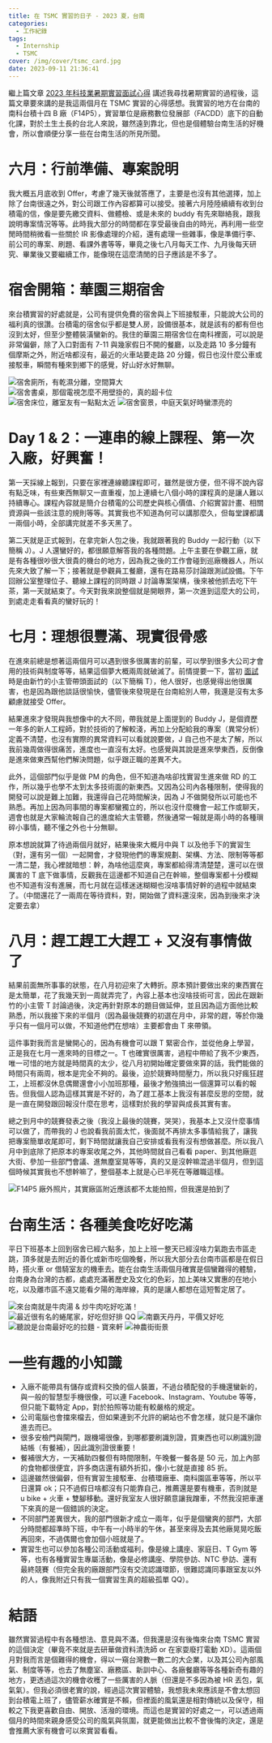 ```yaml
---
title: 在 TSMC 實習的日子 - 2023 夏，台南
categories:
  - 工作紀錄
tags:
  - Internship
  - TSMC
cover: /img/cover/tsmc_card.jpg
date: 2023-09-11 21:36:41
---
```



繼上篇文章 [2023 年科技業暑期實習面試心得](https://jackchen890311.github.io/2023/05/24/summer-intern-2023/) 講述我尋找暑期實習的過程後，這篇文章要來講的是我這兩個月在 TSMC 實習的心得感想。我實習的地方在台南的南科台積十四 B 廠（F14P5），實習單位是廠務數位發展部（FACDD）底下的自動化課，對於土生土長的台北人來說，雖然遠到靠北，但也是個體驗台南生活的好機會，所以會順便分享一些在台南生活的所見所聞。

# 六月：行前準備、專案說明
我大概五月底收到 Offer，考慮了幾天後就答應了，主要是也沒有其他選擇，加上除了台南很遠之外，對公司跟工作內容都算可以接受。接著六月陸陸續續有收到台積電的信，像是要先繳交資料、做體檢、或是未來的 buddy 有先來聯絡我，跟我說明專案情況等等。此時我大部分的時間都在享受最後自由的時光，再利用一些空閒時間稍微看一些關於 IR 影像處理的介紹，還有處理一些雜事，像是準備行李、前公司的專案、刷題、看課外書等等，畢竟之後七八月每天工作、九月後每天研究、畢業後又要繼續工作，能像現在這麼清閒的日子應該是不多了。

# 宿舍開箱：華園三期宿舍
來台積實習的好處就是，公司有提供免費的宿舍與上下班接駁車，只能說大公司的福利真的很讚。台積電的宿舍似乎都是雙人房，設備很基本，就是該有的都有但也沒到太好，但至少整體裝潢蠻新的。我住的華園三期宿舍位在南科裡面，可以說是非常偏僻，除了入口對面有 7-11 與幾家假日不開的餐廳，以及走路 10 多分鐘有個摩斯之外，附近啥都沒有，最近的火車站要走路 20 分鐘，假日也沒什麼公車或接駁車，瞬間有種來到鄉下的感覺，好山好水好無聊。

![宿舍廁所，有乾濕分離，空間算大](img/post/2023_09/dorm_toilet.jpg)
![宿舍書桌，那個電視怎麼不用壁掛的，真的超卡位](img/post/2023_09/dorm_desk.jpg)
![宿舍床位，離室友有一點點太近](img/post/2023_09/dorm_bed.jpg)
![宿舍窗景，中庭天氣好時蠻漂亮的](img/post/2023_09/dorm_window.jpg)

# Day 1 & 2：一連串的線上課程、第一次入廠，好興奮！
第一天採線上報到，只要在家裡連線聽課程即可，雖然是很方便，但不得不說內容有點乏味，有些東西無聊又一直重複，加上連續七八個小時的課程真的是讓人難以持續專心。課程內容就是簡介台積電的公司歷史與核心價值、介紹實習計畫、相關資源與一些該注意的規則等等。其實我也不知道為何可以講那麼久，但每堂課都講一兩個小時，全部講完就差不多天黑了。

第二天就是正式報到，在拿完新人包之後，我就跟著我的 Buddy 一起行動（以下簡稱 J）。J 人還蠻好的，都很願意解答我的各種問題。上午主要在參觀工廠，就是有各種很吵很大很貴的機台的地方，因為我之後的工作會碰到巡廠機器人，所以先來大致了解一下；接著就是參觀員工餐廳，還有在路易莎討論跟測試設備。下午回辦公室整理位子、聽線上課程的同時跟 J 討論專案架構，後來被他抓去吃下午茶，第一天就結束了。今天對我來說整個就是開眼界，第一次進到這麼大的公司，到處走走看看真的蠻好玩的！

# 七月：理想很豐滿、現實很骨感
在進來前總是想著這兩個月可以遇到很多很厲害的前輩，可以學到很多大公司才會用的技術與制度等等，結果這個夢大概兩周就破滅了。前情提要一下，當初 [面試](https://jackchen890311.github.io/2023/05/24/summer-intern-2023/#FACDD-AI-x2F-ML-Engineer-Intern) 時是由新竹的小主管帶頭面試的（以下簡稱 T），他人很好，也感覺得出他很厲害，也是因為跟他談話很愉快，儘管後來發現是在台南給別人帶，我還是沒有太多顧慮就接受 Offer。

結果進來才發現與我想像中的大不同，帶我就是上面提到的 Buddy J，是個資歷一年多的新人工程師，對於技術的了解較淺，再加上分配給我的專案（異常分析）定義不清楚，也沒有實際的異常資料可以看就說要做，J 自己也不是太了解，所以我前幾周做得很痛苦，進度也一直沒有太好。也感覺與其說是進來學東西，反倒像是進來做東西幫他們解決問題，似乎跟正職的差異不大。

此外，這個部門似乎是做 PM 的角色，但不知道為啥卻找實習生進來做 RD 的工作，所以幾乎也學不太到太多技術面的新東西。又因為公司內各種限制，使得我的開發可以說是難上加難，我還得自己花時間解決，因為 J 不做開發所以可能也不熟悉。再加上因為同事間的專案都蠻獨立的，所以也沒什麼機會一起工作或聊天，週會也就是大家輪流報自己的進度給大主管聽，然後通常一報就是兩小時的各種瑣碎小事情，聽不懂之外也十分無聊。

原本想說就算了待過兩個月就好，結果後來大概月中與 T 以及他手下的實習生（對，還有另一個）一起開會，才發現他們的專案規劃、架構、方法、限制等等都一清二楚，我心裡就暗想：幹，為啥他這麼爽，專案都給得清清楚楚，還可以在很厲害的 T 底下做事情，反觀我在這邊都不知道自己在幹嘛，整個專案都十分模糊也不知道有沒有進展，而七月就在這樣迷迷糊糊也沒啥事情好幹的過程中就結束了。（中間還花了一兩周在等待資料，對，開始做了資料還沒來，因為到後來才決定要去拿）

# 八月：趕工趕工大趕工 + 又沒有事情做了
結果前面無所事事的狀態，在八月初迎來了大轉折。原本預計要做出來的東西實在是太簡單，花了我幾天到一周就弄完了，內容上基本也沒啥技術可言，因此在跟新竹的小主管 T 討論過後，決定再針對原本的題目做延伸，並且因為這方面他比較熟悉，所以我接下來的半個月（因為最後競賽的初選在月中，非常的趕，等於你幾乎只有一個月可以做，不知道他們在想啥）主要都會由 T 來帶領。

這件事對我而言是蠻開心的，因為有機會可以跟 T 緊密合作，並從他身上學習，正是我在七月一進來時的目標之一。T 也確實很厲害，過程中帶給了我不少東西，唯一可惜的地方就是時間真的太少，從八月初開始確定要做來算的話，我們能做的時間只有兩周，根本是完全不夠的。最後，迫於競賽時間壓力，所以我只好瘋狂趕工，上班都沒休息偶爾還會小小加班那種，最後才勉強搞出一個還算可以看的報告。但我個人認為這樣其實是不好的，為了趕工基本上我沒有甚麼反思的空間，就是一直在開發跟回報沒什麼在思考，這樣對於我的學習與成長其實有害。

總之到月中的競賽發表之後（我沒上最後的競賽，哭哭），我基本上又沒什麼事情可以做了，而帶我的 J 也說看我前面太忙，後面就不再排太多事情給我了，讓我把專案簡單收尾即可，剩下時間就讓我自己安排或看我有沒有想做甚麼。所以我八月中到底除了把原本的專案收尾之外，其他時間就自己看看 paper、到其他廠逛大街、參加一些部門會議、進無塵室晃等等，真的又是沒幹嘛混過半個月，但到這個時候其實我也不想幹嘛了，整個基本上就是心已半死在等離職這樣。

![F14P5 廠外照片，其實廠區附近應該都不太能拍照，但我還是拍到了](img/post/2023_09/F14P5.jpg)

# 台南生活：各種美食吃好吃滿
平日下班基本上回到宿舍已經六點多，加上上班一整天已經沒啥力氣跑去市區走跳，頂多就是去附近的善化或新市吃個晚餐，所以我大部分去台南市區都是在假日時，搭火車 or 借騎室友的機車去。能在台南生活兩個月確實是個蠻難得的體驗，台南身為台灣的古都，處處充滿著歷史及文化的色彩，加上美味又實惠的在地小吃，以及離市區不遠又能看夕陽的海岸線，真的是讓人都想在這短暫定居了。

![來台南就是牛肉湯 & 炒牛肉吃好吃滿！](img/post/2023_09/beef.jpg)
![最近很有名的蜷尾家，好吃但好排 QQ](img/post/2023_09/ice.jpg)
![南霸天丹丹，平價又好吃](img/post/2023_09/dan.jpg)
![聽說是台南最好吃的拉麵 - 寶來軒](img/post/2023_09/ramen_tainan.jpg)
![神農街街景](img/post/2023_09/street.jpg)


# 一些有趣的小知識
- 入廠不能帶具有儲存或資料交換的個人裝置，不過台積配發的手機還蠻新的，與一般的智慧型手機很像，可以連 Facebook、Instagram、Youtube 等等，但只能下載特定 App，對於拍照等功能有較嚴格的規定。
- 公司電腦也會擋來檔去，但如果連到不允許的網站也不會怎樣，就只是不讓你進去而已。
- 很多安檢門與閘門，跟機場很像，到哪都要刷識別證，買東西也可以刷識別證結帳（有餐補），因此識別證很重要！
- 餐補很大方，一天補助四餐但有時間限制，午晚餐一餐各是 50 元，加上內部的食物都很便宜，許多商店還有額外折扣，像小七就是直接 85 折。
- 這邊雖然很偏僻，但有實習生接駁車、台積環廠車、南科園區車等等，所以平日還算 ok；只不過假日啥都沒有只能靠自己，推薦還是要有機車，否則就是 u bike + 火車 + 雙腳移動。還好我室友人很好願意讓我蹭車，不然我沒把車運下來真的是一個錯誤的決定。
- 不同部門差異很大，我的部門很新才成立一兩年，似乎是個蠻爽的部門，大部分時間都超準時下班，中午有一小時半的午休，甚至來得及去其他廠晃晃吃飯再回來，不過偶爾也會加個小班就是了。
- 實習生也可以參加各種公司活動或福利，像是線上講座、家庭日、T Gym 等等，也有各種實習生專屬活動，像是必修講座、學院參訪、NTC 參訪、還有最終競賽（但完全我的廠跟部門沒有交流認識環節，很難認識同事跟室友以外的人，像我附近只有我一個實習生真的超級孤單 QQ）。


# 結語
雖然實習過程中有各種想法、意見與不滿，但我還是沒有後悔來台南 TSMC 實習的這個決定（畢竟不來就是去研華做資料清洗師 or 在家耍廢打電動 XD）。這兩個月對我而言是個難得的機會，得以一窺台灣數一數二的大企業，以及其公司內部風氣、制度等等，也去了無塵室、廠務區、新訓中心、各廠餐廳等等各種新奇有趣的地方，更透過這次的機會收穫了一些厲害的人脈（但還是不多因為被 HR 丟包，氣氣氣）。但我必須很老實的說，經過這次實習體驗，我想我未來應該是不會太想回到台積電上班了，儘管薪水確實是不賴，但裡面的風氣還是相對傳統以及保守，相較之下我更喜歡自由、開放、活潑的環境。而這也是實習的好處之一，可以透過兩個月的時間來親身感受公司的風氣與氛圍，就更能做出比較不會後悔的決定，還是會推薦大家有機會可以來實習看看。